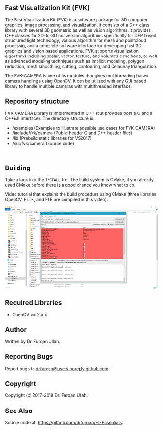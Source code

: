 ## Fast Visualization Kit (FVK)

The Fast Visualization Kit (FVK) is a software package for 3D computer graphics, image processing, and visualization. It consists of a C++ class library with several 3D geometric as well as vision algorithms. It provides C++ classes for 2D-to-3D conversion algorithms specifically for DFP based structured light technology, various algorithm for mesh and pointcloud processig, and a complete software interface for developing fast 3D graphics and vision based applications. 
FVK supports visualization algorithms including scalar, vector, texture, and volumetric methods, as well as advanced modeling techniques such as implicit modeling, polygon reduction, mesh smoothing, cutting, contouring, and Delaunay triangulation.

The FVK-CAMERA is one of its modules that gives multithreading based camera handlings using OpenCV. It can be utilized with any GUI based library to handle multiple cameras with multithreaded interface.

## Repository structure

FVK-CAMERA Library is implemented in C++ (but provides both a C and a 
C++ish interface). The directory structure is: <br/>

-  /examples (Examples to illustrate possible use cases for FVK-CAMERA)
-  /include/fvk/camera (Public header C and C++ header files) <br/>	
-  /lib (Prebuild static libraries for VS2017) <br/>	
-  /src/fvk/camera	 (Source code) <br/>						
<br/>

## Building
Take a look into the `INSTALL` file. The build system is CMake, if you already used CMake before there is a good chance you know what to do. <br/>	

Video tutorial that explains the build procedure using CMake (three libraries OpenCV, FLTK, and FLE are compiled in this video): <br/>	

[![How to Build OpenCV, FLTK, FL-Essentials using CMake](how_to_build.png)](https://youtu.be/bwVpf_uKaGo "How to Build OpenCV, FLTK, FL-Essentials using CMake")

## Required Libraries
-  OpenCV >= 2.x.x

## Author
Written by  Dr. Furqan Ullah.

## Reporting Bugs
Report bugs to drfurqan@users.noreply.github.com.

## Copyright
Copyright (c) 2017-2018 Dr. Furqan Ullah.

## See Also
Source code at: <https://github.com/drfurqan/FL-Essentials>.